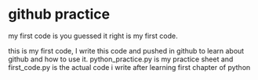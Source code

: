 # github practice
my first code is you guessed it right is my first code.

this is my first code, I write this code and pushed in github to learn about github and how to use it. python_practice.py is my practice sheet and first_code.py is the actual code i write after learning first chapter of python
